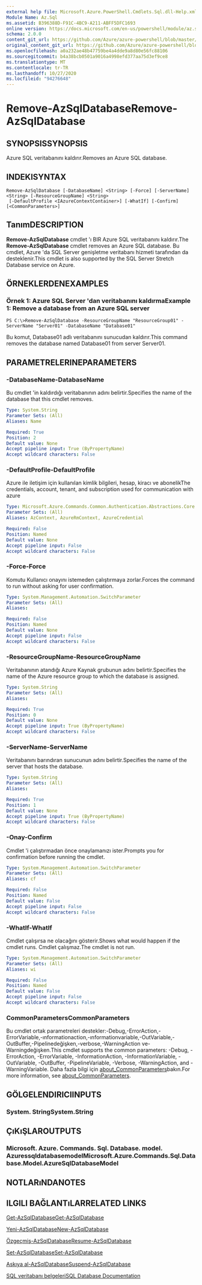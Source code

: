 ```yaml
---
external help file: Microsoft.Azure.PowerShell.Cmdlets.Sql.dll-Help.xml
Module Name: Az.Sql
ms.assetid: B396388D-F91C-4BC9-A211-ABFF5DFC1693
online version: https://docs.microsoft.com/en-us/powershell/module/az.sql/remove-azsqldatabase
schema: 2.0.0
content_git_url: https://github.com/Azure/azure-powershell/blob/master/src/Sql/Sql/help/Remove-AzSqlDatabase.md
original_content_git_url: https://github.com/Azure/azure-powershell/blob/master/src/Sql/Sql/help/Remove-AzSqlDatabase.md
ms.openlocfilehash: a0a232ae48b47759be4a4dde9a8d80e56fc88106
ms.sourcegitcommit: b4a38bcb0501a9016a4998efd377aa75d3ef9ce8
ms.translationtype: MT
ms.contentlocale: tr-TR
ms.lasthandoff: 10/27/2020
ms.locfileid: "94276648"
---
```

# <span data-ttu-id="3be73-101">Remove-AzSqlDatabase</span><span class="sxs-lookup"><span data-stu-id="3be73-101">Remove-AzSqlDatabase</span></span>

## <span data-ttu-id="3be73-102">SYNOPSIS</span><span class="sxs-lookup"><span data-stu-id="3be73-102">SYNOPSIS</span></span>
<span data-ttu-id="3be73-103">Azure SQL veritabanını kaldırır.</span><span class="sxs-lookup"><span data-stu-id="3be73-103">Removes an Azure SQL database.</span></span>

## <span data-ttu-id="3be73-104">INDEKI</span><span class="sxs-lookup"><span data-stu-id="3be73-104">SYNTAX</span></span>

```
Remove-AzSqlDatabase [-DatabaseName] <String> [-Force] [-ServerName] <String> [-ResourceGroupName] <String>
 [-DefaultProfile <IAzureContextContainer>] [-WhatIf] [-Confirm] [<CommonParameters>]
```

## <span data-ttu-id="3be73-105">Tanım</span><span class="sxs-lookup"><span data-stu-id="3be73-105">DESCRIPTION</span></span>
<span data-ttu-id="3be73-106">**Remove-AzSqlDatabase** cmdlet 'ı BIR Azure SQL veritabanını kaldırır.</span><span class="sxs-lookup"><span data-stu-id="3be73-106">The **Remove-AzSqlDatabase** cmdlet removes an Azure SQL database.</span></span>
<span data-ttu-id="3be73-107">Bu cmdlet, Azure 'da SQL Server genişletme veritabanı hizmeti tarafından da desteklenir.</span><span class="sxs-lookup"><span data-stu-id="3be73-107">This cmdlet is also supported by the SQL Server Stretch Database service on Azure.</span></span>

## <span data-ttu-id="3be73-108">ÖRNEKLERDEN</span><span class="sxs-lookup"><span data-stu-id="3be73-108">EXAMPLES</span></span>

### <span data-ttu-id="3be73-109">Örnek 1: Azure SQL Server 'dan veritabanını kaldırma</span><span class="sxs-lookup"><span data-stu-id="3be73-109">Example 1: Remove a database from an Azure SQL server</span></span>
```
PS C:\>Remove-AzSqlDatabase -ResourceGroupName "ResourceGroup01" -ServerName "Server01" -DatabaseName "Database01"
```

<span data-ttu-id="3be73-110">Bu komut, Database01 adlı veritabanını sunucudan kaldırır.</span><span class="sxs-lookup"><span data-stu-id="3be73-110">This command removes the database named Database01 from server Server01.</span></span>

## <span data-ttu-id="3be73-111">PARAMETRELERINE</span><span class="sxs-lookup"><span data-stu-id="3be73-111">PARAMETERS</span></span>

### <span data-ttu-id="3be73-112">-DatabaseName</span><span class="sxs-lookup"><span data-stu-id="3be73-112">-DatabaseName</span></span>
<span data-ttu-id="3be73-113">Bu cmdlet 'in kaldırdığı veritabanının adını belirtir.</span><span class="sxs-lookup"><span data-stu-id="3be73-113">Specifies the name of the database that this cmdlet removes.</span></span>

```yaml
Type: System.String
Parameter Sets: (All)
Aliases: Name

Required: True
Position: 2
Default value: None
Accept pipeline input: True (ByPropertyName)
Accept wildcard characters: False
```

### <span data-ttu-id="3be73-114">-DefaultProfile</span><span class="sxs-lookup"><span data-stu-id="3be73-114">-DefaultProfile</span></span>
<span data-ttu-id="3be73-115">Azure ile iletişim için kullanılan kimlik bilgileri, hesap, kiracı ve abonelik</span><span class="sxs-lookup"><span data-stu-id="3be73-115">The credentials, account, tenant, and subscription used for communication with azure</span></span>

```yaml
Type: Microsoft.Azure.Commands.Common.Authentication.Abstractions.Core.IAzureContextContainer
Parameter Sets: (All)
Aliases: AzContext, AzureRmContext, AzureCredential

Required: False
Position: Named
Default value: None
Accept pipeline input: False
Accept wildcard characters: False
```

### <span data-ttu-id="3be73-116">-Force</span><span class="sxs-lookup"><span data-stu-id="3be73-116">-Force</span></span>
<span data-ttu-id="3be73-117">Komutu Kullanıcı onayını istemeden çalıştırmaya zorlar.</span><span class="sxs-lookup"><span data-stu-id="3be73-117">Forces the command to run without asking for user confirmation.</span></span>

```yaml
Type: System.Management.Automation.SwitchParameter
Parameter Sets: (All)
Aliases:

Required: False
Position: Named
Default value: None
Accept pipeline input: False
Accept wildcard characters: False
```

### <span data-ttu-id="3be73-118">-ResourceGroupName</span><span class="sxs-lookup"><span data-stu-id="3be73-118">-ResourceGroupName</span></span>
<span data-ttu-id="3be73-119">Veritabanının atandığı Azure Kaynak grubunun adını belirtir.</span><span class="sxs-lookup"><span data-stu-id="3be73-119">Specifies the name of the Azure resource group to which the database is assigned.</span></span>

```yaml
Type: System.String
Parameter Sets: (All)
Aliases:

Required: True
Position: 0
Default value: None
Accept pipeline input: True (ByPropertyName)
Accept wildcard characters: False
```

### <span data-ttu-id="3be73-120">-ServerName</span><span class="sxs-lookup"><span data-stu-id="3be73-120">-ServerName</span></span>
<span data-ttu-id="3be73-121">Veritabanını barındıran sunucunun adını belirtir.</span><span class="sxs-lookup"><span data-stu-id="3be73-121">Specifies the name of the server that hosts the database.</span></span>

```yaml
Type: System.String
Parameter Sets: (All)
Aliases:

Required: True
Position: 1
Default value: None
Accept pipeline input: True (ByPropertyName)
Accept wildcard characters: False
```

### <span data-ttu-id="3be73-122">-Onay</span><span class="sxs-lookup"><span data-stu-id="3be73-122">-Confirm</span></span>
<span data-ttu-id="3be73-123">Cmdlet 'i çalıştırmadan önce onaylamanızı ister.</span><span class="sxs-lookup"><span data-stu-id="3be73-123">Prompts you for confirmation before running the cmdlet.</span></span>

```yaml
Type: System.Management.Automation.SwitchParameter
Parameter Sets: (All)
Aliases: cf

Required: False
Position: Named
Default value: False
Accept pipeline input: False
Accept wildcard characters: False
```

### <span data-ttu-id="3be73-124">-WhatIf</span><span class="sxs-lookup"><span data-stu-id="3be73-124">-WhatIf</span></span>
<span data-ttu-id="3be73-125">Cmdlet çalışırsa ne olacağını gösterir.</span><span class="sxs-lookup"><span data-stu-id="3be73-125">Shows what would happen if the cmdlet runs.</span></span>
<span data-ttu-id="3be73-126">Cmdlet çalışmaz.</span><span class="sxs-lookup"><span data-stu-id="3be73-126">The cmdlet is not run.</span></span>

```yaml
Type: System.Management.Automation.SwitchParameter
Parameter Sets: (All)
Aliases: wi

Required: False
Position: Named
Default value: False
Accept pipeline input: False
Accept wildcard characters: False
```

### <span data-ttu-id="3be73-127">CommonParameters</span><span class="sxs-lookup"><span data-stu-id="3be73-127">CommonParameters</span></span>
<span data-ttu-id="3be73-128">Bu cmdlet ortak parametreleri destekler:-Debug,-ErrorAction,-ErrorVariable,-ınformationaction,-ınformationvariable,-OutVariable,-OutBuffer,-Pipelinedeğişken,-verbose,-WarningAction ve-Warningdeğişken.</span><span class="sxs-lookup"><span data-stu-id="3be73-128">This cmdlet supports the common parameters: -Debug, -ErrorAction, -ErrorVariable, -InformationAction, -InformationVariable, -OutVariable, -OutBuffer, -PipelineVariable, -Verbose, -WarningAction, and -WarningVariable.</span></span> <span data-ttu-id="3be73-129">Daha fazla bilgi için [about_CommonParameters](http://go.microsoft.com/fwlink/?LinkID=113216)bakın.</span><span class="sxs-lookup"><span data-stu-id="3be73-129">For more information, see [about_CommonParameters](http://go.microsoft.com/fwlink/?LinkID=113216).</span></span>

## <span data-ttu-id="3be73-130">GÖLGELENDIRICI</span><span class="sxs-lookup"><span data-stu-id="3be73-130">INPUTS</span></span>

### <span data-ttu-id="3be73-131">System. String</span><span class="sxs-lookup"><span data-stu-id="3be73-131">System.String</span></span>

## <span data-ttu-id="3be73-132">ÇıKıŞLAR</span><span class="sxs-lookup"><span data-stu-id="3be73-132">OUTPUTS</span></span>

### <span data-ttu-id="3be73-133">Microsoft. Azure. Commands. Sql. Database. model. Azuressqldatabasemodel</span><span class="sxs-lookup"><span data-stu-id="3be73-133">Microsoft.Azure.Commands.Sql.Database.Model.AzureSqlDatabaseModel</span></span>

## <span data-ttu-id="3be73-134">NOTLARıNDA</span><span class="sxs-lookup"><span data-stu-id="3be73-134">NOTES</span></span>

## <span data-ttu-id="3be73-135">ILGILI BAĞLANTıLAR</span><span class="sxs-lookup"><span data-stu-id="3be73-135">RELATED LINKS</span></span>

[<span data-ttu-id="3be73-136">Get-AzSqlDatabase</span><span class="sxs-lookup"><span data-stu-id="3be73-136">Get-AzSqlDatabase</span></span>](./Get-AzSqlDatabase.md)

[<span data-ttu-id="3be73-137">Yeni-AzSqlDatabase</span><span class="sxs-lookup"><span data-stu-id="3be73-137">New-AzSqlDatabase</span></span>](./New-AzSqlDatabase.md)

[<span data-ttu-id="3be73-138">Özgeçmiş-AzSqlDatabase</span><span class="sxs-lookup"><span data-stu-id="3be73-138">Resume-AzSqlDatabase</span></span>](./Resume-AzSqlDatabase.md)

[<span data-ttu-id="3be73-139">Set-AzSqlDatabase</span><span class="sxs-lookup"><span data-stu-id="3be73-139">Set-AzSqlDatabase</span></span>](./Set-AzSqlDatabase.md)

[<span data-ttu-id="3be73-140">Askıya al-AzSqlDatabase</span><span class="sxs-lookup"><span data-stu-id="3be73-140">Suspend-AzSqlDatabase</span></span>](./Suspend-AzSqlDatabase.md)

[<span data-ttu-id="3be73-141">SQL veritabanı belgeleri</span><span class="sxs-lookup"><span data-stu-id="3be73-141">SQL Database Documentation</span></span>](https://docs.microsoft.com/azure/sql-database/)



